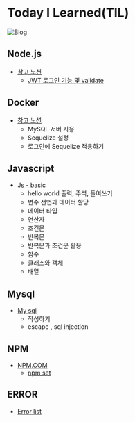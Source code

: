 # Today I Learned(TIL) 
[![Blog](https://img.shields.io/badge/Blog-velog.io/@takgue1224-green.svg)](https://velog.io/@takgue1224)

## Node.js
* [참고 노션](https://www.notion.so/Node-js-2-76861d44b86e42b19b6a51ef1b47f0c9)
    * [JWT 로그인 기능 및 validate](https://github.com/tak-codes/study-node.js-sp-mall)  


## Docker
* [참고 노션](https://www.notion.so/Node-js-3-c6913c1d6d194a25b1760ba206259ee5)
    * MySQL 서버 사용
    * Sequelize 설정
    * 로그인에 Sequelize 적용하기


## Javascript
* [Js - basic](https://github.com/tak-codes/js-study)
    * hello world 출력, 주석, 들여쓰기
    * 변수 선언과 데이터 할당
    * 데이터 타입
    * 연산자
    * 조건문
    * 반복문
    * 반복문과 조건문 활용
    * 함수
    * 클래스와 객체
    * 배열

## Mysql
* [My sql](https://github.com/tak-codes/TIL/tree/master/mysql)
    * 작성하기
    * escape , sql injection


## NPM
* [NPM.COM](https://www.npmjs.com/)
    * [npm set](https://github.com/tak-codes/TIL/tree/master/Npm) 

## ERROR
* [Error list](https://github.com/tak-codes/TIL/tree/master/Error-code)

